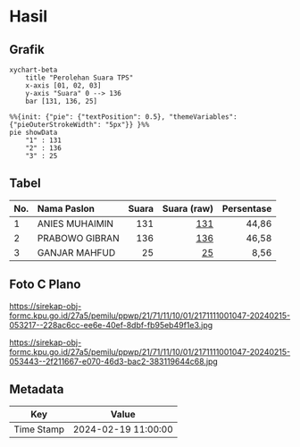 # Hasil

## Grafik

```mermaid
xychart-beta
    title "Perolehan Suara TPS"
    x-axis [01, 02, 03]
    y-axis "Suara" 0 --> 136
    bar [131, 136, 25]
```

```mermaid
%%{init: {"pie": {"textPosition": 0.5}, "themeVariables": {"pieOuterStrokeWidth": "5px"}} }%%
pie showData
    "1" : 131
    "2" : 136
    "3" : 25
```

## Tabel

| No. | Nama Paslon    | Suara | Suara (raw) | Persentase |
|:--- |:-------------- | -----:| -----------:| ----------:|
| 1   | ANIES MUHAIMIN | 131   | [131][p-1]  | 44,86      |
| 2   | PRABOWO GIBRAN | 136   | [136][p-2]  | 46,58      |
| 3   | GANJAR MAHFUD  | 25    | [25][p-3]   | 8,56       |


[p-1]: https://github.com/gigit-pemilu/pemilu-2024-21-kepulauan-riau/blob/main/pilpres/hitung-suara/sub/21-kepulauan-riau/sub/71-kota-batam/sub/11-sagulung/sub/1001-tembesi/sub/047-tps/sub/paslon-1.txt
[p-2]: https://github.com/gigit-pemilu/pemilu-2024-21-kepulauan-riau/blob/main/pilpres/hitung-suara/sub/21-kepulauan-riau/sub/71-kota-batam/sub/11-sagulung/sub/1001-tembesi/sub/047-tps/sub/paslon-2.txt
[p-3]: https://github.com/gigit-pemilu/pemilu-2024-21-kepulauan-riau/blob/main/pilpres/hitung-suara/sub/21-kepulauan-riau/sub/71-kota-batam/sub/11-sagulung/sub/1001-tembesi/sub/047-tps/sub/paslon-3.txt

## Foto C Plano

https://sirekap-obj-formc.kpu.go.id/27a5/pemilu/ppwp/21/71/11/10/01/2171111001047-20240215-053217--228ac6cc-ee6e-40ef-8dbf-fb95eb49f1e3.jpg

https://sirekap-obj-formc.kpu.go.id/27a5/pemilu/ppwp/21/71/11/10/01/2171111001047-20240215-053443--2f211667-e070-46d3-bac2-383119644c68.jpg


## Metadata

| Key        | Value               |
| ---------- | ------------------- |
| Time Stamp | 2024-02-19 11:00:00 |



